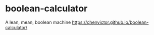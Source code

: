 # boolean-calculator
A lean, mean, boolean machine
https://chenvictor.github.io/boolean-calculator/

